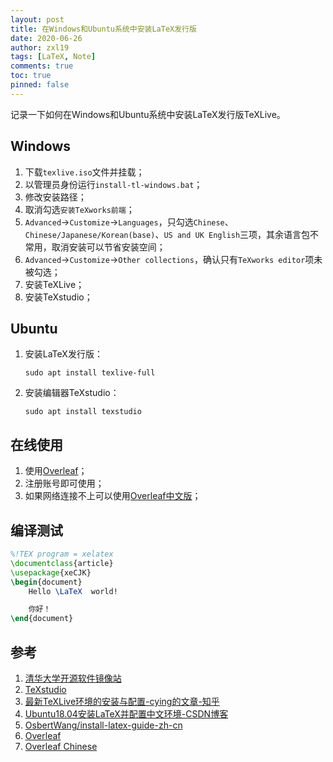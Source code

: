 ```yaml
---
layout: post
title: 在Windows和Ubuntu系统中安装LaTeX发行版
date: 2020-06-26
author: zxl19
tags: [LaTeX, Note]
comments: true
toc: true
pinned: false
---
```


记录一下如何在Windows和Ubuntu系统中安装LaTeX发行版TeXLive。

<!-- more -->

## Windows

1. 下载`texlive.iso`文件并挂载；
2. 以管理员身份运行`install-tl-windows.bat`；
3. 修改安装路径；
4. 取消勾选`安装TeXworks前端`；
5. `Advanced`->`Customize`->`Languages`，只勾选`Chinese`、`Chinese/Japanese/Korean(base)`、`US and UK English`三项，其余语言包不常用，取消安装可以节省安装空间；
6. `Advanced`->`Customize`->`Other collections`，确认只有`TeXworks editor`项未被勾选；
7. 安装TeXLive；
8. 安装TeXstudio；

## Ubuntu

1. 安装LaTeX发行版：

    ```shell
    sudo apt install texlive-full
    ```

2. 安装编辑器TeXstudio：

    ```shell
    sudo apt install texstudio
    ```

## 在线使用

1. 使用[Overleaf](https://www.overleaf.com)；
2. 注册账号即可使用；
3. 如果网络连接不上可以使用[Overleaf中文版](https://cn.overleaf.com)；

## 编译测试

```latex
%!TEX program = xelatex
\documentclass{article}
\usepackage{xeCJK}
\begin{document}
    Hello \LaTeX  world!

    你好！
\end{document}
```

## 参考

1. [清华大学开源软件镜像站](https://mirrors.tuna.tsinghua.edu.cn/CTAN/systems/texlive/Images/)
2. [TeXstudio](http://texstudio.sourceforge.net/)
3. [最新TeXLive环境的安装与配置-cying的文章-知乎](https://zhuanlan.zhihu.com/p/41855480)
4. [Ubuntu18.04安装LaTeX并配置中文环境-CSDN博客](https://blog.csdn.net/qq_41814939/article/details/82288145)
5. [OsbertWang/install-latex-guide-zh-cn](https://github.com/OsbertWang/install-latex-guide-zh-cn)
6. [Overleaf](https://www.overleaf.com)
7. [Overleaf Chinese](https://cn.overleaf.com)
